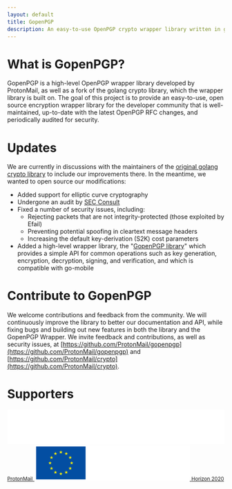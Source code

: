 ```yaml
---
layout: default
title: GopenPGP
description: An easy-to-use OpenPGP crypto wrapper library written in golang
---
```


# What is GopenPGP?

GopenPGP is a high-level OpenPGP wrapper library developed by ProtonMail, as well as a fork of the golang crypto library, which the wrapper library is built on. The goal of this project is to provide an easy-to-use, open source encryption wrapper library for the developer community that is well-maintained, up-to-date with the latest OpenPGP RFC changes, and periodically audited for security. 

# Updates

We are currently in discussions with the maintainers of the [original golang crypto library](https://github.com/golang/crypto/) to include our improvements there. In the meantime, we wanted to open source our modifications:

- Added support for elliptic curve cryptography
- Undergone an audit by [SEC Consult](/assets/Source_Code_Review_-_Proton_Crypto_Library.pdf)
- Fixed a number of security issues, including:
  - Rejecting packets that are not integrity-protected (those exploited by Efail)
  - Preventing potential spoofing in cleartext message headers
  - Increasing the default key-derivation (S2K) cost parameters
- Added a high-level wrapper library, the "[GopenPGP library](https://github.com/ProtonMail/gopenpgp)" which provides a simple API for common operations such as key generation, encryption, decryption, signing, and verification, and which is compatible with go-mobile

# Contribute to GopenPGP

We welcome contributions and feedback from the community. We will continuously improve the library to better our documentation and API, while fixing bugs and building out new features in both the library and the GopenPGP Wrapper. We invite feedback and contributions, as well as security issues, at [https://github.com/ProtonMail/gopenpgp](https://github.com/ProtonMail/gopenpgp) and [https://github.com/ProtonMail/crypto](https://github.com/ProtonMail/crypto).

# Supporters

<a class="card text-center" href="https://protonmail.com/" title="ProtonMail" target="_blank">
  <img id="logo-protonmail" alt="protonmail logo" title="ProtonMail" src="/assets/img/protonmail-logo-white.svg">
  <small>ProtonMail</small>
</a>
<a class="card text-center" href="https://ec.europa.eu/programmes/horizon2020/en" title="Horizon 2020" target="_blank">
  <img id="logo-eu" alt="Horizon2020 logo" title="This project is supported by the Horizon 2020 Framework Programme of the European Union" src="/assets/img/logo-gdpr-eu-white.svg">
  <small>Horizon 2020</small>
</a>
